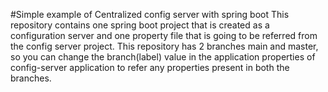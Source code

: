 #Simple example of Centralized config server with spring boot
This repository contains one spring boot project that is created as a configuration server and one property file that is going to be referred from the config server project.
This repository has 2 branches main and master, so you can change the branch(label) value in the application properties of config-server application to refer any properties present in both the branches.